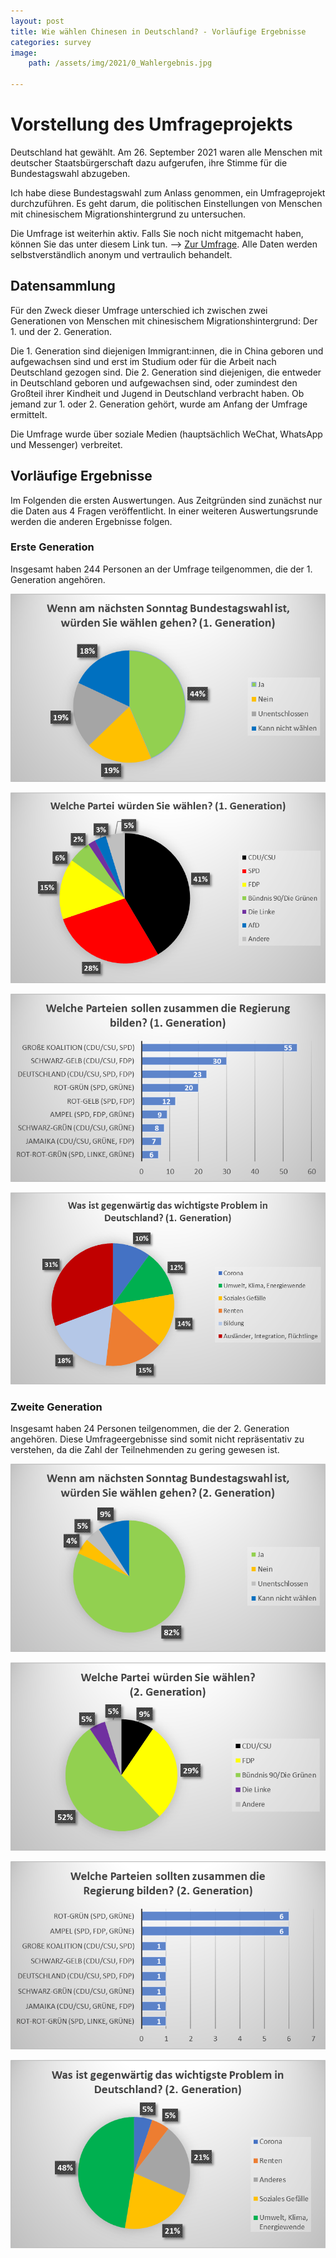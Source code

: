 ```yaml
---
layout: post
title: Wie wählen Chinesen in Deutschland? - Vorläufige Ergebnisse
categories: survey
image:
    path: /assets/img/2021/0_Wahlergebnis.jpg

---
```


# Vorstellung des Umfrageprojekts

Deutschland hat gewählt. Am 26. September 2021 waren alle Menschen mit deutscher Staatsbürgerschaft dazu aufgerufen, ihre Stimme für die Bundestagswahl abzugeben. 

Ich habe diese Bundestagswahl zum Anlass genommen, ein Umfrageprojekt durchzuführen. Es geht darum, die politischen Einstellungen von Menschen mit chinesischem Migrationshintergrund zu untersuchen. 

Die Umfrage ist weiterhin aktiv. Falls Sie noch nicht mitgemacht haben, können Sie das unter diesem Link tun. --> [Zur Umfrage](https://oxforddpir.eu.qualtrics.com/jfe/form/SV_3QtAO4IDE2FGhdI). Alle Daten werden selbstverständlich anonym und vertraulich behandelt.


## Datensammlung

Für den Zweck dieser Umfrage unterschied ich zwischen zwei Generationen von Menschen mit chinesischem Migrationshintergrund: Der 1. und der 2. Generation. 

Die 1. Generation sind diejenigen Immigrant:innen, die in China geboren und aufgewachsen sind und erst im Studium oder für die Arbeit nach Deutschland gezogen sind. Die 2. Generation sind diejenigen, die entweder in Deutschland geboren und aufgewachsen sind, oder zumindest den Großteil ihrer Kindheit und Jugend in Deutschland verbracht haben. Ob jemand zur 1. oder 2. Generation gehört, wurde am Anfang der Umfrage ermittelt.

Die Umfrage wurde über soziale Medien (hauptsächlich WeChat, WhatsApp und Messenger) verbreitet. 

## Vorläufige Ergebnisse

Im Folgenden die ersten Auswertungen. Aus Zeitgründen sind zunächst nur die Daten aus 4 Fragen veröffentlicht. In einer weiteren Auswertungsrunde werden die anderen Ergebnisse folgen.

### Erste Generation

Insgesamt haben 244 Personen an der Umfrage teilgenommen, die der 1. Generation angehören.

![Frage 3](../assets/img/2021/1_3_Wahlbeteiligung.png)

![Frage 4](../assets/img/2021/1_4_Parteien.png)

![Frage 5](../assets/img/2021/1_5_Koalition.png)

![Frage 8](../assets/img/2021/1_8_Problem.png)



### Zweite Generation

Insgesamt haben 24 Personen teilgenommen, die der 2. Generation angehören. Diese Umfrageergebnisse sind somit nicht repräsentativ zu verstehen, da die Zahl der Teilnehmenden zu gering gewesen ist.

![Frage 3](../assets/img/2021/2_3_Wahlbeteiligung.png)

![Frage 4](../assets/img/2021/2_4_Parteien.png)

![Frage 5](../assets/img/2021/2_5_Koalition.png)

![Frage 8](../assets/img/2021/2_8_Problem.png)